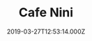 ---
date: 2019-03-27T12:53:14.000Z
title: Cafe Nini
latitude: 52.109052
longitude: 0.795277
category: checkin
---